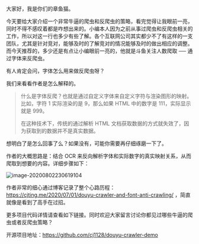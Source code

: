 大家好，我是你们的章鱼猫。

今天要给大家介绍一个非常牛逼的爬虫和反爬虫的策略，看完觉得让我眼前一亮，同时不得不感叹着都是咋想出来的。小编本人因为之前从事过爬虫和反爬虫相关的工作，所以对这一行也多少有些了解。各个互联网公司其实都少不了有这样的一支团队，尤其是针对竞对，能够及时的了解竞对的情况能够及时的做出相应的调整。而今天推荐的，多少还是有点让小编眼前一亮的，他就是斗鱼关注人数爬取 ── 通过字体来反爬虫。

有人肯定会问，字体怎么用来做反爬虫呀？

我们来看看作者是怎么解释的。

> 什么是字体反爬？也就是通过自定义字体来自定义字符与渲染图形的映射。比如，字符 1 实际渲染的是 9，那么如果 HTML 中的数字是 111，实际显示就是 999。
>
> 在这种技术下，传统的通过解析 HTML 文档获取数据的方式就失效了，因为获取到的数据并不是真实数据。

想明白了是怎么回事了么？如果没有，可能你需要再仔细琢磨一下了。

作者的大概思路是：结合 OCR 来反向解析字体和实际数字的真实映射关系，从而爬取到想要的内容。详细步骤如下：

![image-20200802230619104](https://7465-test-3c9b5e-1-1301419220.tcb.qcloud.la/mac_github_images/compress_image-20200802230619104.png)

作者非常的细心通过博客记录了整个心路历程：https://cjting.me/2020/07/01/douyu-crawler-and-font-anti-crawling/ ，简直就像是看到了高手在过招。

更多项目代码详情请查看如下链接。同时欢迎大家留言讨论你都见过哪些牛逼的爬虫或者反爬虫策略？

开源项目地址：https://github.com/cj1128/douyu-crawler-demo